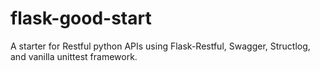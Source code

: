 # flask-good-start
A starter for Restful python APIs using Flask-Restful, Swagger, Structlog, and vanilla unittest framework.
